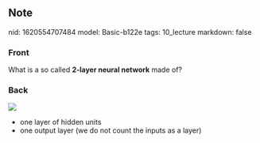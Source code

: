 ## Note
nid: 1620554707484
model: Basic-b122e
tags: 10_lecture
markdown: false

### Front
What is a so called <b>2-layer neural network</b> made of?

### Back
<img src="paste-57866865acff65c32d512c030c740cf67c5fb7cd.jpg">
<div>
  <div>
    <div>
      <ul>
        <li>one layer of hidden units
        <li>one output layer (we do not count the inputs as a
        layer)
      </ul>
    </div>
  </div>
</div>
